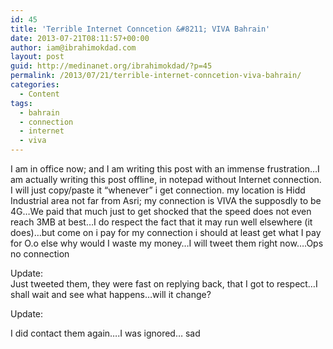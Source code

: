 ```yaml
---
id: 45
title: 'Terrible Internet Conncetion &#8211; VIVA Bahrain'
date: 2013-07-21T08:11:57+00:00
author: iam@ibrahimokdad.com
layout: post
guid: http://medinanet.org/ibrahimokdad/?p=45
permalink: /2013/07/21/terrible-internet-conncetion-viva-bahrain/
categories:
  - Content
tags:
  - bahrain
  - connection
  - internet
  - viva
---
```

I am in office now; and I am writing this post with an immense frustration…I am actually writing this post offline, in notepad without Internet connection. I will just copy/paste it “whenever” i get connection. my location is Hidd Industrial area not far from Asri; my connection is VIVA the supposdly to be 4G…We paid that much just to get shocked that the speed does not even reach 3MB at best…I do respect the fact that it may run well elsewhere (it does)…but come on i pay for my connection i should at least get what I pay for O.o else why would I waste my money…I will tweet them right now….Ops no connection

Update:  
Just tweeted them, they were fast on replying back, that I got to respect…I shall wait and see what happens…will it change?

Update:

I did contact them again….I was ignored… sad